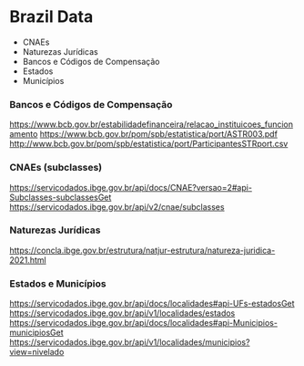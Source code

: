 # Brazil Data

- CNAEs
- Naturezas Jurídicas
- Bancos e Códigos de Compensação
- Estados
- Municípios

### Bancos e Códigos de Compensação
https://www.bcb.gov.br/estabilidadefinanceira/relacao_instituicoes_funcionamento
https://www.bcb.gov.br/pom/spb/estatistica/port/ASTR003.pdf
http://www.bcb.gov.br/pom/spb/estatistica/port/ParticipantesSTRport.csv

### CNAEs (subclasses)
https://servicodados.ibge.gov.br/api/docs/CNAE?versao=2#api-Subclasses-subclassesGet
https://servicodados.ibge.gov.br/api/v2/cnae/subclasses

### Naturezas Jurídicas
https://concla.ibge.gov.br/estrutura/natjur-estrutura/natureza-juridica-2021.html

### Estados e Municípios
https://servicodados.ibge.gov.br/api/docs/localidades#api-UFs-estadosGet
https://servicodados.ibge.gov.br/api/v1/localidades/estados
https://servicodados.ibge.gov.br/api/docs/localidades#api-Municipios-municipiosGet
https://servicodados.ibge.gov.br/api/v1/localidades/municipios?view=nivelado

